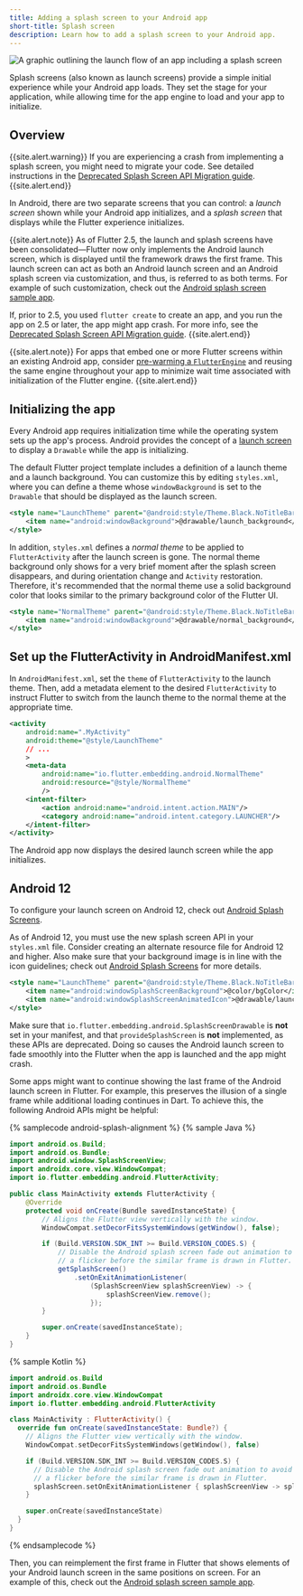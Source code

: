 ```yaml
---
title: Adding a splash screen to your Android app
short-title: Splash screen
description: Learn how to add a splash screen to your Android app.
---
```


<img src='/assets/images/docs/development/ui/splash-screen/android-splash-screen/splash-screens_header.png'
class="mw-100" alt="A graphic outlining the launch flow of an app including a splash screen">

Splash screens (also known as launch screens) provide 
a simple initial experience while your Android app loads. 
They set the stage for your application, 
while allowing time for the app engine 
to load and your app to initialize.

## Overview

{{site.alert.warning}}
  If you are experiencing a crash from implementing a splash screen, you
  might need to migrate your code. See detailed instructions in the
  [Deprecated Splash Screen API Migration guide][].
{{site.alert.end}}

In Android, there are two separate screens that you can control:
a _launch screen_ shown while your Android app initializes,
and a _splash screen_ that displays while the Flutter experience
initializes.

{{site.alert.note}}
  As of Flutter 2.5, the launch and splash screens have been
  consolidated—Flutter now only implements the Android launch screen,
  which is displayed until the framework draws the first frame.
  This launch screen can act as both an Android launch screen and an
  Android splash screen via customization, and thus, is referred to
  as both terms. For example of such customization, check out the
  [Android splash screen sample app][].
  
  If, prior to 2.5, you used `flutter create` to create an app,
  and you run the app on 2.5 or later, the app might app crash.
  For more info, see the [Deprecated Splash Screen API Migration guide][].
{{site.alert.end}}

{{site.alert.note}}
  For apps that embed one or more Flutter screens within an
  existing Android app, consider
  [pre-warming a `FlutterEngine`][] and reusing the
  same engine throughout your app to minimize wait
  time associated with initialization of the Flutter engine.
{{site.alert.end}}

## Initializing the app

Every Android app requires initialization time while the
operating system sets up the app's process.
Android provides the concept of a [launch screen][] to
display a `Drawable` while the app is initializing.

The default Flutter project template includes a definition
of a launch theme and a launch background. You can customize
this by editing `styles.xml`, where you can define a theme
whose `windowBackground` is set to the
`Drawable` that should be displayed as the launch screen.

```xml
<style name="LaunchTheme" parent="@android:style/Theme.Black.NoTitleBar">
    <item name="android:windowBackground">@drawable/launch_background</item>
</style>
```

In addition, `styles.xml` defines a _normal theme_
to be applied to `FlutterActivity` after the launch
screen is gone. The normal theme background only shows
for a very brief moment after the splash screen disappears,
and during orientation change and `Activity` restoration.
Therefore, it's recommended that the normal theme use a
solid background color that looks similar to the primary
background color of the Flutter UI.

```xml
<style name="NormalTheme" parent="@android:style/Theme.Black.NoTitleBar">
    <item name="android:windowBackground">@drawable/normal_background</item>
</style>
```

## Set up the FlutterActivity in AndroidManifest.xml

In `AndroidManifest.xml`, set the `theme` of
`FlutterActivity` to the launch theme. Then,
add a metadata element to the desired `FlutterActivity`
to instruct Flutter to switch from the launch theme
to the normal theme at the appropriate time.

```xml
<activity
    android:name=".MyActivity"
    android:theme="@style/LaunchTheme"
    // ...
    >
    <meta-data
        android:name="io.flutter.embedding.android.NormalTheme"
        android:resource="@style/NormalTheme"
        />
    <intent-filter>
        <action android:name="android.intent.action.MAIN"/>
        <category android:name="android.intent.category.LAUNCHER"/>
    </intent-filter>
</activity>
```

The Android app now displays the desired launch screen
while the app initializes.

## Android 12

To configure your launch screen on Android 12,
check out [Android Splash Screens][].

As of Android 12, you must use the new splash screen
API in your `styles.xml` file.
Consider creating an alternate resource file for Android 12 and higher.
Also make sure that your background image is in line with
the icon guidelines;
check out [Android Splash Screens][] for more details.

```xml
<style name="LaunchTheme" parent="@android:style/Theme.Black.NoTitleBar">
    <item name="android:windowSplashScreenBackground">@color/bgColor</item>
    <item name="android:windowSplashScreenAnimatedIcon">@drawable/launch_background</item>
</style>
```

Make sure that
`io.flutter.embedding.android.SplashScreenDrawable` is
**not** set in your manifest, and that `provideSplashScreen`
is **not** implemented, as these APIs are deprecated.
Doing so causes the Android launch screen to fade smoothly
into the Flutter when the
app is launched and the app might crash.

Some apps might want to continue showing the last frame of
the Android launch screen in Flutter. For example,
this preserves the illusion of a single frame
while additional loading continues in Dart.
To achieve this, the following
Android APIs might be helpful:

{% samplecode android-splash-alignment %}
{% sample Java %}
<!--code-excerpt "MainActivity.java" title-->
```java
import android.os.Build;
import android.os.Bundle;
import android.window.SplashScreenView;
import androidx.core.view.WindowCompat;
import io.flutter.embedding.android.FlutterActivity;

public class MainActivity extends FlutterActivity {
    @Override
    protected void onCreate(Bundle savedInstanceState) {
        // Aligns the Flutter view vertically with the window.
        WindowCompat.setDecorFitsSystemWindows(getWindow(), false);

        if (Build.VERSION.SDK_INT >= Build.VERSION_CODES.S) {
            // Disable the Android splash screen fade out animation to avoid
            // a flicker before the similar frame is drawn in Flutter.
            getSplashScreen()
                .setOnExitAnimationListener(
                    (SplashScreenView splashScreenView) -> {
                        splashScreenView.remove();
                    });
        }

        super.onCreate(savedInstanceState);
    }
}
```

{% sample Kotlin %}
<!--code-excerpt "MainActivity.kt" title-->
```kotlin
import android.os.Build
import android.os.Bundle
import androidx.core.view.WindowCompat
import io.flutter.embedding.android.FlutterActivity

class MainActivity : FlutterActivity() {
  override fun onCreate(savedInstanceState: Bundle?) {
    // Aligns the Flutter view vertically with the window.
    WindowCompat.setDecorFitsSystemWindows(getWindow(), false)

    if (Build.VERSION.SDK_INT >= Build.VERSION_CODES.S) {
      // Disable the Android splash screen fade out animation to avoid
      // a flicker before the similar frame is drawn in Flutter.
      splashScreen.setOnExitAnimationListener { splashScreenView -> splashScreenView.remove() }
    }

    super.onCreate(savedInstanceState)
  }
}
```
{% endsamplecode %}

Then, you can reimplement the first frame in Flutter
that shows elements of your Android launch screen in
the same positions on screen.
For an example of this, check out the
[Android splash screen sample app][].

[Android Splash Screens]: {{site.android-dev}}/about/versions/12/features/splash-screen
[launch screen]: {{site.android-dev}}/topic/performance/vitals/launch-time#themed
[pre-warming a `FlutterEngine`]: {{site.url}}/development/add-to-app/android/add-flutter-fragment#using-a-pre-warmed-flutterengine
[Android splash screen sample app]: {{site.github}}/flutter/samples/tree/main/android_splash_screen
[Deprecated Splash Screen API Migration guide]: {{site.url}}/development/platform-integration/android/splash-screen-migration
[Customizing web app initialization guide]: {{site.url}}/development/platform-integration/web/initialization
